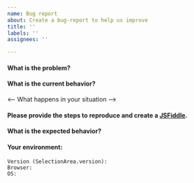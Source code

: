 ```yaml
---
name: Bug report
about: Create a bug-report to help us improve
title: ''
labels: ''
assignees: ''

---
```


<!-- Before creating an issue please make sure you are using the latest version of Selection.js -->
<!-- DO NOT DELETE THIS TEMPLATE - OTHERWISE YOUR ISSUE WILL GET CLOSED IMMEDIATELY -->

#### What is the problem?
<!-- Describe briefly what is happening -->

#### What is the current behavior?
<-- What happens in your situation -->

#### Please provide the steps to reproduce and create a [JSFiddle](https://jsfiddle.net/Simonwep/wez9o7cu/).
<!-- Use this fiddle as template: https://jsfiddle.net/Simonwep/wez9o7cu/ -->

#### What is the expected behavior?
<!-- What do you expect to happen? -->

#### Your environment:
```
Version (SelectionArea.version):
Browser:  
OS:  
```
